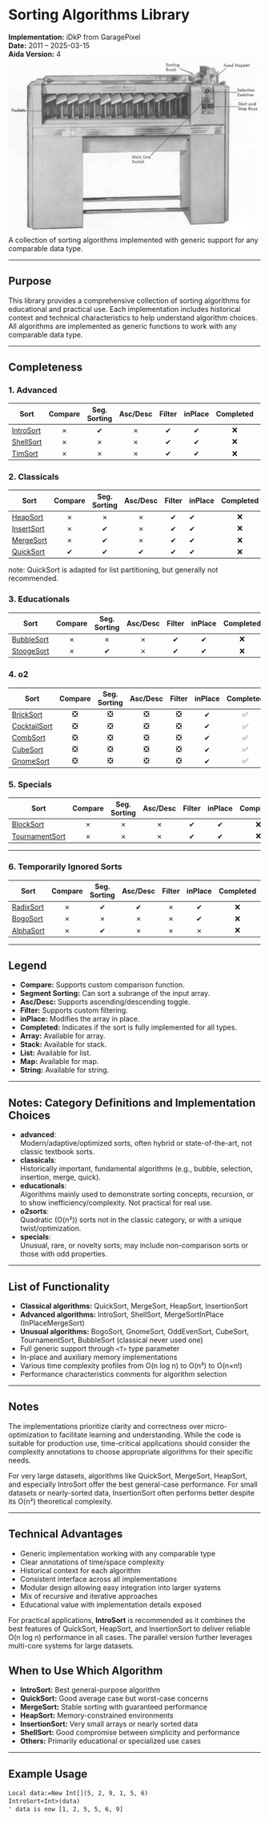 # Sorting Algorithms Library

**Implementation:** iDkP from GaragePixel  
**Date:** 2011 – 2025-03-15  
**Aida Version:** 4
![Splash](https://github.com/GaragePixel/sorts/blob/main/082.jpg)
A collection of sorting algorithms implemented with generic support for any comparable data type.

---

## Purpose

This library provides a comprehensive collection of sorting algorithms for educational and practical use. Each implementation includes historical context and technical characteristics to help understand algorithm choices. All algorithms are implemented as generic functions to work with any comparable data type.

---

## Completeness

### 1. Advanced

| Sort | Compare | Seg. Sorting | Asc/Desc | Filter | inPlace | Completed | Array | Stack | List | Map | String |
|------|:-------:|:------------:|:--------:|:------:|:-------:|:--:|:-:|:-:|:-:|:-:|:-:|
| [IntroSort](https://github.com/GaragePixel/sorts/blob/main/advanced/introsort.monkey2)        |   ✗     |      ✔         |    ✗     |   ✔    |✔    |   ❌|✅  |❌  |❎  |❎|❎|
| [ShellSort](https://github.com/GaragePixel/sorts/blob/main/advanced/shellsort.monkey2)        |   ✗     |      ✗         |    ✗     |   ✔    |✔    |   ❌|✅  |❌  |❎  |❎|❎|
| [TimSort](https://github.com/GaragePixel/sorts/blob/main/advanced/timsort.monkey2)            |   ✗     |      ✗         |    ✗     |   ✔    |✔    |   ❌|✅  |❌  |❌  |❎|❎|

### 2. Classicals

| Sort | Compare | Seg. Sorting | Asc/Desc | Filter | inPlace | Completed | Array | Stack | List | Map | String |
|------|:-------:|:------------:|:--------:|:------:|:----|:--:|:-:|:-:|:-:|:-:|:-:|
| [HeapSort](https://github.com/GaragePixel/sorts/blob/main/classicals/heapsort.monkey2)         |   ✗     |      ✗         |    ✗     |   ✔         |✔    |❌|✅  |❌  |❎  |❎|❎|
| [InsertSort](https://github.com/GaragePixel/sorts/blob/main/classicals/insertsort.monkey2)     |   ✗     |      ✔         |    ✗     |   ✔         |✔    |❌|✅  |❌  |❌  |❎|❎|
| [MergeSort](https://github.com/GaragePixel/sorts/blob/main/classicals/mergesort.monkey2)       |   ✗     |      ✔         |    ✗     |   ✔         |✔    |❌|✅  |❌  |❌  |❎|❎|
| [QuickSort](https://github.com/GaragePixel/sorts/blob/main/classicals/quicksort.monkey2)       |   ✔     |      ✔         |    ✔     |   ✔         |✔    |❌|✅  |❌  |❌  |❎|❎|

note: QuickSort is adapted for list partitioning, but generally not recommended.

### 3. Educationals

| Sort | Compare | Seg. Sorting | Asc/Desc | Filter | inPlace | Completed | Array | Stack | List | Map | String |
|------|:-------:|:------------:|:--------:|:------:|:-----:|:--:|:-|:-:|:--:|:-|:-:|
| [BubbleSort](https://github.com/GaragePixel/sorts/blob/main/educationals/bubblesort.monkey2)       |   ✗     |      ✗         |    ✗     |   ✔    |✔    |   ❌|✅  |❌  |❌  |❎|❎|
| [StoogeSort](https://github.com/GaragePixel/sorts/blob/main/educationals/stoogesort.monkey2)       |   ✗     |      ✔         |    ✗     |   ✔    |✔    |   ❌|✅  |❌  |❎  |❎|❎|

### 4. o2

| Sort | Compare | Seg. Sorting | Asc/Desc | Filter | inPlace | Completed | Array | Stack | List | Map | String |
|------|:-------:|:------------:|:--------:|:------:|:-----:|:--:|:--:|:--:|:--:|:-:|:-:|
| [BrickSort](https://github.com/GaragePixel/sorts/blob/main/o2sorts/bricksort.monkey2)      |❎|❎|❎|❎|✔|✅|✅|❎|❎|❎|❎|
| [CocktailSort](https://github.com/GaragePixel/sorts/blob/main/o2sorts/cocktailshakersort.monkey2)   |❎|❎|❎|❎|✔|✅|✅|❎|❎|❎|❎|
| [CombSort](https://github.com/GaragePixel/sorts/blob/main/o2sorts/combsort.monkey2)       |❎|❎|❎|❎|✔|✅|✅|❎|❎|❎|❎|
| [CubeSort](https://github.com/GaragePixel/sorts/blob/main/o2sorts/cubesort.monkey2)       |❎|❎|❎|❎|✔|✅|✅|❎|❎|❎|❎|
| [GnomeSort](https://github.com/GaragePixel/sorts/blob/main/o2sorts/gnomesort.monkey2)      |❎|❎|❎|❎|✔|✅|✅|❎|❎|❎|❎|

### 5. Specials

| Sort | Compare | Seg. Sorting | Asc/Desc | Filter | inPlace | Completed | Array | Stack | List | Map | String |
|------|:-------:|:------------:|:--------:|:------:|:-----:|:--:|:-:|:-:|:-:|:-:|:-:|
| [BlockSort](https://github.com/GaragePixel/sorts/blob/main/specials/blocksort.monkey2)        |   ✗     |      ✗         |    ✗     |   ✔    |   ✔     |❌| ✅  |❌|❌  |❎|❎|
| [TournamentSort](https://github.com/GaragePixel/sorts/blob/main/specials/tournamentsort.monkey2)   |   ✗     |      ✗         |    ✗     |   ✔    |   ✔     |❌| ✅  |❌|❎|❎|❎|

---

### 6. Temporarily Ignored Sorts

| Sort | Compare | Seg. Sorting | Asc/Desc | Filter | inPlace | Completed | Array | Stack | List | Map | String |
|------|:-------:|:------------:|:--------:|:------:|:---:|:--:|:-:|:-:|:-:|:-:|:-:|
| [RadixSort](https://github.com/GaragePixel/sorts/blob/main/advanced/radixsort.monkey2)      |   ✗     |      ✔         |    ✔     |   ✗ | ✔   |❌| ❌  |❌  |❎|❎|❎|
| [BogoSort](https://github.com/GaragePixel/sorts/blob/main/educationals/bogosort.monkey2)       |   ✗     |      ✗         |    ✗     |   ✗ | ✔   |❌| ❌  |❌  |❎|❎|❎|
| [AlphaSort](https://github.com/GaragePixel/sorts/blob/main/advanced/alphasort.monkey2)      |   ✗     |      ✔         |    ✗     |   ✗ | ✗   |❌| ❌  |❌  |❎|❎|❎|

---

## Legend

- **Compare:** Supports custom comparison function.
- **Segment Sorting:** Can sort a subrange of the input array.
- **Asc/Desc:** Supports ascending/descending toggle.
- **Filter:** Supports custom filtering.
- **inPlace:** Modifies the array in place.
- **Completed:** Indicates if the sort is fully implemented for all types.
- **Array:** Available for array.
- **Stack:** Available for stack.
- **List:** Available for list.
- **Map:** Available for map.
- **String:** Available for string.

---

## Notes: Category Definitions and Implementation Choices

- **advanced**:  
	Modern/adaptive/optimized sorts, often hybrid or state-of-the-art, not classic textbook sorts.
- **classicals**:  
	Historically important, fundamental algorithms (e.g., bubble, selection, insertion, merge, quick).
- **educationals**:  
	Algorithms mainly used to demonstrate sorting concepts, recursion, or to show inefficiency/complexity. Not practical for real use.
- **o2sorts**:  
	Quadratic (O(n²)) sorts not in the classic category, or with a unique twist/optimization.
- **specials**:  
	Unusual, rare, or novelty sorts; may include non-comparison sorts or those with odd properties.

---

## List of Functionality

- **Classical algorithms:** QuickSort, MergeSort, HeapSort, InsertionSort
- **Advanced algorithms:** IntroSort, ShellSort, MergeSortInPlace (InPlaceMergeSort)
- **Unusual algorithms:** BogoSort, GnomeSort, OddEvenSort, CubeSort, TournamentSort, BubbleSort (classical never used one)
- Full generic support through `<T>` type parameter
- In-place and auxiliary memory implementations
- Various time complexity profiles from O(n log n) to O(n²) to O(n×n!)
- Performance characteristics comments for algorithm selection

---

## Notes

The implementations prioritize clarity and correctness over micro-optimization to facilitate learning and understanding. While the code is suitable for production use, time-critical applications should consider the complexity annotations to choose appropriate algorithms for their specific needs.

For very large datasets, algorithms like QuickSort, MergeSort, HeapSort, and especially IntroSort offer the best general-case performance. For small datasets or nearly-sorted data, InsertionSort often performs better despite its O(n²) theoretical complexity.

---

## Technical Advantages

- Generic implementation working with any comparable type
- Clear annotations of time/space complexity
- Historical context for each algorithm
- Consistent interface across all implementations
- Modular design allowing easy integration into larger systems
- Mix of recursive and iterative approaches
- Educational value with implementation details exposed

For practical applications, **IntroSort** is recommended as it combines the best features of QuickSort, HeapSort, and InsertionSort to deliver reliable O(n log n) performance in all cases. The parallel version further leverages multi-core systems for large datasets.

## When to Use Which Algorithm

- **IntroSort:** Best general-purpose algorithm
- **QuickSort:** Good average case but worst-case concerns
- **MergeSort:** Stable sorting with guaranteed performance
- **HeapSort:** Memory-constrained environments
- **InsertionSort:** Very small arrays or nearly sorted data
- **ShellSort:** Good compromise between simplicity and performance
- **Others:** Primarily educational or specialized use cases

---

## Example Usage

```wonkey
Local data:=New Int[](5, 2, 9, 1, 5, 6)
IntroSort<Int>(data)
' data is now [1, 2, 5, 5, 6, 9]
